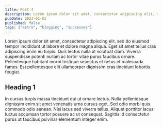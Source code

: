 ```yaml
---
title: Post 4
description: Lorem ipsum dolor sit amet, consectetur adipiscing elit, sed do eiusmod tempor incididunt ut labore et dolore magna aliqua.
pubDate: 2023-01-02
published: false
tags: ["astro", "blogging", "successes"]
---
```


Lorem ipsum dolor sit amet, consectetur adipiscing elit, sed do eiusmod tempor incididunt ut labore et dolore magna aliqua. Eget sit amet tellus cras adipiscing enim eu turpis. Quis lectus nulla at volutpat diam. Viverra suspendisse potenti nullam ac tortor vitae purus faucibus ornare. Pellentesque habitant morbi tristique senectus et netus et malesuada fames. Est pellentesque elit ullamcorper dignissim cras tincidunt lobortis feugiat.

## Heading 1

In cursus turpis massa tincidunt dui ut ornare lectus. Nulla pellentesque dignissim enim sit amet venenatis urna cursus eget. Sed odio morbi quis commodo odio aenean. Nisi lacus sed viverra tellus. Aliquet porttitor lacus luctus accumsan tortor posuere ac ut consequat. Sagittis id consectetur purus ut faucibus pulvinar elementum integer enim.
